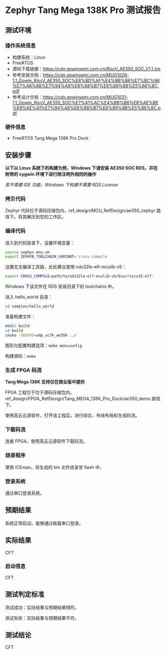 # Zephyr Tang Mega 138K Pro 测试报告

## 测试环境

### 操作系统信息

- 构建系统：Linux
- FreeRTOS
- 源码下载链接：https://cdn.gowinsemi.com.cn/RiscV_AE350_SOC_V1.1.zip
- 参考安装文档：https://cdn.gowinsemi.com.cn/MUG1029-1.1_Gowin_RiscV_AE350_SOC%E8%BD%AF%E4%BB%B6%E7%BC%96%E7%A8%8B%E7%94%A8%E6%88%B7%E6%89%8B%E5%86%8C.pdf
- 参考设计文档：https://cdn.gowinsemi.com.cn/MUG1031-1.1_Gowin_RiscV_AE350_SOC%E7%A1%AC%E4%BB%B6%E8%AE%BE%E8%AE%A1%E7%94%A8%E6%88%B7%E6%89%8B%E5%86%8C.pdf

### 硬件信息

- FreeRTOS Tang Mega 138K Pro Dock

## 安装步骤

**以下以 Linux 系统下的构建为例，Windows 下请安装 AE350 SOC RDS，并在附带的 cygwin 环境下进行除注明外相同的操作**

*若不需要 IDE 功能，Windows 下构建不需要 RDS License*

### 拷贝代码

Zephyr 代码位于源码压缩包内，ref_design/MCU_RefDesign/ae350_zephyr 路径下。将其解压到您的工作区。

### 编译代码

进入到代码目录下，设置环境变量：
```bash
source zephyr-env.sh
export ZEPHYR_TOOLCHAIN_VARIANT='cross-compile
```

设置交叉编译工具链，此处建议使用 nds32le-elf-mculib-v5：
```bash
export CROSS_COMPILE=path/to/nds32le-elf-mculib-v5/bin/riscv32-elf-
```

Windows 下该文件在 RDS 安装目录下的 toolchains 中。

进入 hello_world 目录：
```bash
cd samples/hello_world
```

准备构建文件：
```bash
mkdir build
cd build
cmake -DBOARD=adp_xc7k_ae350 ../
```

图形化配置构建选项：`make menuconfig`

构建源码：`make`


### 生成 FPGA 码流

**Tang Mega 138K 支持仅在商业版中提供**

FPGA 工程位于位于源码压缩包内，ref_design/FPGA_RefDesign/Tang_MEGA_138K_Pro_Dock/ae350_demo 路径下。

使用高云云源软件，打开该工程后，进行综合、布线布局和生成码流。

### 下载码流

连接 FPGA，使用高云云源软件下载码流。

### 烧录程序

使用 ICEman，将生成的 bin 文件烧录至 flash 中。

### 登录系统

通过串口登录系统。

## 预期结果

系统正常启动，能够通过板载串口登录。

## 实际结果

CFT

### 启动信息

CFT

## 测试判定标准

测试成功：实际结果与预期结果相符。

测试失败：实际结果与预期结果不符。

## 测试结论

CFT